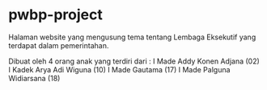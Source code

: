 # pwbp-project
Halaman website yang mengusung tema tentang Lembaga Eksekutif yang terdapat dalam pemerintahan. 

Dibuat oleh 4 orang anak yang terdiri dari :
I Made Addy Konen Adjana (02)
I Kadek Arya Adi Wiguna (10)
I Made Gautama (17)
I Made Palguna Widiarsana (18)
